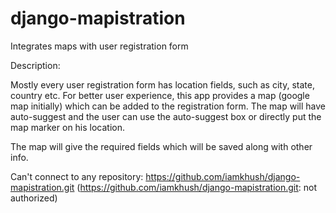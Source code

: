 django-mapistration
===================

Integrates maps with user registration form 

Description:

Mostly every user registration form has location fields, such as city, state, country etc. For better user experience,
this app provides a map (google map initially) which can be added to the registration form. The map will have auto-suggest
and the user can use the auto-suggest box or directly put the map marker on his location. 

The map will give the required fields which will be saved along with other info.

 
Can't connect to any repository: https://github.com/iamkhush/django-mapistration.git (https://github.com/iamkhush/django-mapistration.git: not authorized)
